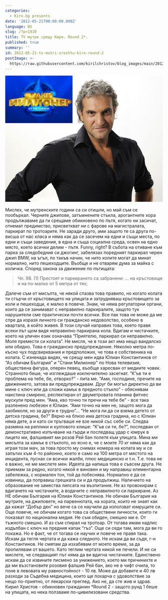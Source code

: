 ```yaml
---
categories:
  - Kiro.bg presents
date: '2012-05-21T00:00:00.000Z'
language: BG
slug: /?p=1910
title: TV мутри срещу Киро. Round 2*.
published: true
summary: ''
id: 2012-05-21-tv-mutri-sreshtu-kiro-round-2
postImage: >-
  https://raw.githubusercontent.com/kirilchristov/blog_images/main/2012/05/stani_milioner_iulian_konstantinov.jpeg
---
```


![Юлиан Константинов Снимка: NOVA TV](https://raw.githubusercontent.com/kirilchristov/blog_images/main/2012/05/stani_milioner_iulian_konstantinov.jpeg)


Мислех, че мутренските години са си отишли, но май съм се пообъркал. Черните джипове, затъмнените стъкла, арогантните хора продължаваме да ги срещаме обикновено по пътя, когато ни засичат, отнемат предимство, присветкват ни с фарове на магистралата, паркират по тротоарите. Не заради друго, ами защото те са друга по-висша от нас класа и няма как да се засечем на едни и същи места, по едни и същи заведения, в една и съща социална среда, освен на едно място, което всички делим - пътя. Funny, right? В събота на отиване към парка за следобедния си джогинг, забелязах поредният паркирал черен джип BMW, на ъгъл, по такъв начин, че нито колите могат да минат нормално, нито пешеходците. Въобще и не отварям дума за майка с количка. Според закона за движение по пътищата:

> Чл. 98. (1) Престоят и паркирането са забранени: ... на кръстовище и на по-малко от 5 метра от тях;


Далече съм от мисълта, че някой спазва това правило, но когато колата ти стърчи от кръстовището на улицата и затрудняваш кръстовището за коли и пешеходци, е малко в повече. Знам, че няма регулаторни органи, които да се занимават с неправилно паркиралите, защото тук нарушители сме практически почти всички. Все пак това не може да ме спре да изразя личното си гражданско недоволство, особено в квартала, в който живея. В този случай направих това, което правя всеки път щом видя неправилно паркирана кола. Вдигам и чистачките, което на уличен език означава “Приятелю, паркирал си неправилно. Моля премести си колата”. Не мисля, че в този акт има нещо вандалско или обидно. Това е гражданско предупреждение. Няколко метра по-късно чух подсвирквания и предположих, че това е собственика на колата. С изненада видях, че срещу мен идва Юлиан Константинов от “Аз обичам България” и "Стани Милионер" по Нова телевизия, обществена фигура, оперен певец, въобще харесван от медиите човек. Странното беше, че изглеждаше изключително засегнат. “К’ъв ти е проблема на тебе, бе, отворко?” - пита ме. “Ами, господине, пречите на движението, затова ви предупреждавам. Друг би могъл директно да ви мине с ключ или да сложи камък в предното стъкло” - обяснявам наистина смирено, респектиран от двуметровата планина фитнес мускули пред мен. “Ама, кво точно ти пречи на тебе бе” - все така разпенено любезен е Юлиан. “Ами точно на мен не, защото мога да заобиколя, но за други е трудно”... “Не мога ли да си взема детето от детска градина, бе?” Вярно на близо има детска градина, но с Юлиан няма дете, а и като си тръгваше не взе никой със себе си. Следва размяна на реплики и култовото клише: “К’ъв си ти, бе?”, последван от демонстративно изпъчване на гърди и последващ удар с юмрук в лицето ми, фалшивият ми розов Рей бан полетя към улицата. Мина ми мисълта за камък в стъклото, но ясно е, че с моите 70 кг няма как да играя този мач, за това просто му снимах номера на колата му и се запътих към 4-то районно, което е само на 100 метра от мястото на инцидента, пуснах си всички жалби, плюс медицинско и т.н. Т.е. това не е важно, не ме мислете мен. Идеята да напиша това е съвсем друга. Не приемам за редно, когато някой е виновен и му направиш елементарна забележка, с нормален тон, той да побеснява. Нормално е да се извиниш, да поправиш грешката си и да продължиш. Наличието на образование не замества липсата на възпитание. Не аз провокирам с вдигането на чистачките, а водачите с неправилното си паркиране. Аз НЕ обичам България на Юлиан Константинов. Не обичам България на мутрите, на джиповете, на парвенютата, на хората, които не знаят как да кажат “Добър ден” но вече са се научили да използват юмруците си. Още повече, не обичам когато това са обществени личности, които ги показват по национална медия. Не съм обиден, смешно ми е. От тъжното смешно. И аз съм спирал на тротоар. От тогава имам надпис издълбан с ключ на предния капак “гъз”. Още си седи там, мога да ви го покажа. Но е факт, че от тогава се научих и повече не правя така. Искам да тегля чертата и да кажа следното. Не искам да ви съдя, г-н Константинов. Не смятам да изхабявам от моето време, за да пропилявам от вашето. Като теглим чертата никой не печели. И не си мислете, че следващият път няма да ви вдигна чистачките. Единствено искам да се извините писмено за унижението, което ми причинихте и да ми възстановите розовия фалшив Рей бан, ако не в чифт очила, то поне в левовата му равностойност - 10 лв. Може да добавите и 40 лв разходи за Съдебна медицина, които ще похарча с удоволствие за нещо по-приятно, от лекарски преглед. Ако не, да сте жив и здрав. Кирил Христов - обикновен гражданин \*Round 2 - защото рунд 1 беше на улицата, но нека ползваме по-цивилизовани средства.

